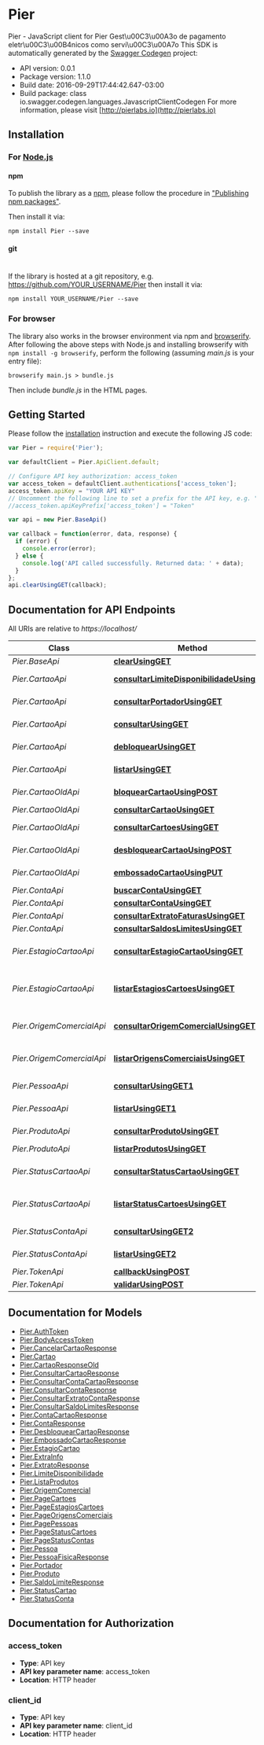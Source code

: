 # Pier

Pier - JavaScript client for Pier
Gest\u00C3\u00A3o de pagamento eletr\u00C3\u00B4nicos como servi\u00C3\u00A7o
This SDK is automatically generated by the [Swagger Codegen](https://github.com/swagger-api/swagger-codegen) project:

- API version: 0.0.1
- Package version: 1.1.0
- Build date: 2016-09-29T17:44:42.647-03:00
- Build package: class io.swagger.codegen.languages.JavascriptClientCodegen
For more information, please visit [http://pierlabs.io](http://pierlabs.io)

## Installation

### For [Node.js](https://nodejs.org/)

#### npm

To publish the library as a [npm](https://www.npmjs.com/),
please follow the procedure in ["Publishing npm packages"](https://docs.npmjs.com/getting-started/publishing-npm-packages).

Then install it via:

```shell
npm install Pier --save
```

#### git
#
If the library is hosted at a git repository, e.g.
https://github.com/YOUR_USERNAME/Pier
then install it via:

```shell
npm install YOUR_USERNAME/Pier --save
```

### For browser

The library also works in the browser environment via npm and [browserify](http://browserify.org/). After following
the above steps with Node.js and installing browserify with `npm install -g browserify`,
perform the following (assuming *main.js* is your entry file):

```shell
browserify main.js > bundle.js
```

Then include *bundle.js* in the HTML pages.

## Getting Started

Please follow the [installation](#installation) instruction and execute the following JS code:

```javascript
var Pier = require('Pier');

var defaultClient = Pier.ApiClient.default;

// Configure API key authorization: access_token
var access_token = defaultClient.authentications['access_token'];
access_token.apiKey = "YOUR API KEY"
// Uncomment the following line to set a prefix for the API key, e.g. "Token" (defaults to null)
//access_token.apiKeyPrefix['access_token'] = "Token"

var api = new Pier.BaseApi()

var callback = function(error, data, response) {
  if (error) {
    console.error(error);
  } else {
    console.log('API called successfully. Returned data: ' + data);
  }
};
api.clearUsingGET(callback);

```

## Documentation for API Endpoints

All URIs are relative to *https://localhost/*

Class | Method | HTTP request | Description
------------ | ------------- | ------------- | -------------
*Pier.BaseApi* | [**clearUsingGET**](docs/BaseApi.md#clearUsingGET) | **GET** /api/bases/clear | /bases/clear
*Pier.CartaoApi* | [**consultarLimiteDisponibilidadeUsingGET**](docs/CartaoApi.md#consultarLimiteDisponibilidadeUsingGET) | **GET** /api/cartoes/{id_cartao}/limites-disponibilidades | Apresenta os limites do Portador do Cart\u00C3\u00A3o
*Pier.CartaoApi* | [**consultarPortadorUsingGET**](docs/CartaoApi.md#consultarPortadorUsingGET) | **GET** /api/cartoes/{id_cartao}/portadores | Apresenta os dados do Portador do Cart\u00C3\u00A3o 
*Pier.CartaoApi* | [**consultarUsingGET**](docs/CartaoApi.md#consultarUsingGET) | **GET** /api/cartoes/{id_cartao} | Apresenta os dados de um determinado Cart\u00C3\u00A3o
*Pier.CartaoApi* | [**debloquearUsingGET**](docs/CartaoApi.md#debloquearUsingGET) | **GET** /api/cartoes/{id_cartao}/desbloqueio | Realiza o desbloqueio de um determinado Cart\u00C3\u00A3o
*Pier.CartaoApi* | [**listarUsingGET**](docs/CartaoApi.md#listarUsingGET) | **GET** /api/cartoes | Lista os Cart\u00C3\u00B5es gerados pelo Emissor
*Pier.CartaoOldApi* | [**bloquearCartaoUsingPOST**](docs/CartaoOldApi.md#bloquearCartaoUsingPOST) | **POST** /api/contas/{idConta}/cartoes/{idCartao}/bloquear | Bloqueia um cart\u00C3\u00A3o
*Pier.CartaoOldApi* | [**consultarCartaoUsingGET**](docs/CartaoOldApi.md#consultarCartaoUsingGET) | **GET** /api/contas/{idConta}/cartoes/{idCartao} | Retorna um cart\u00C3\u00A3o
*Pier.CartaoOldApi* | [**consultarCartoesUsingGET**](docs/CartaoOldApi.md#consultarCartoesUsingGET) | **GET** /api/contas/{idConta}/cartoes | Retorna todos os cart\u00C3\u00B5es
*Pier.CartaoOldApi* | [**desbloquearCartaoUsingPOST**](docs/CartaoOldApi.md#desbloquearCartaoUsingPOST) | **POST** /api/contas/{idConta}/cartoes/{idCartao}/desbloquear | Desbloqueia um cart\u00C3\u00A3o
*Pier.CartaoOldApi* | [**embossadoCartaoUsingPUT**](docs/CartaoOldApi.md#embossadoCartaoUsingPUT) | **PUT** /api/contas/{idConta}/cartoes/{idCartao}/embossado | Embossado
*Pier.ContaApi* | [**buscarContaUsingGET**](docs/ContaApi.md#buscarContaUsingGET) | **GET** /api/contas/buscar | Buscar contas
*Pier.ContaApi* | [**consultarContaUsingGET**](docs/ContaApi.md#consultarContaUsingGET) | **GET** /api/contas/{idConta} | Retorna uma conta
*Pier.ContaApi* | [**consultarExtratoFaturasUsingGET**](docs/ContaApi.md#consultarExtratoFaturasUsingGET) | **GET** /api/contas/{idConta}/faturas | Retorna os extratos
*Pier.ContaApi* | [**consultarSaldosLimitesUsingGET**](docs/ContaApi.md#consultarSaldosLimitesUsingGET) | **GET** /api/contas/{idConta}/limites | Retorna o limite
*Pier.EstagioCartaoApi* | [**consultarEstagioCartaoUsingGET**](docs/EstagioCartaoApi.md#consultarEstagioCartaoUsingGET) | **GET** /api/estagios-cartoes/{id_estagio_cartao} | Apresenta os dados de um determinado Estagio Cart\u00C3\u00A3o 
*Pier.EstagioCartaoApi* | [**listarEstagiosCartoesUsingGET**](docs/EstagioCartaoApi.md#listarEstagiosCartoesUsingGET) | **GET** /api/estagios-cartoes | Lista as op\u00C3\u00A7\u00C3\u00B5es de Est\u00C3\u00A1gios do Cart\u00C3\u00A3o 
*Pier.OrigemComercialApi* | [**consultarOrigemComercialUsingGET**](docs/OrigemComercialApi.md#consultarOrigemComercialUsingGET) | **GET** /api/origens-comerciais/{id_origem_comercial} | Opera\u00C3\u00A7\u00C3\u00A3o utilizada para consultar uma determinada Origem Comercial 
*Pier.OrigemComercialApi* | [**listarOrigensComerciaisUsingGET**](docs/OrigemComercialApi.md#listarOrigensComerciaisUsingGET) | **GET** /api/origens-comerciais | Opera\u00C3\u00A7\u00C3\u00A3o utilizada para listar Origens Comerciais 
*Pier.PessoaApi* | [**consultarUsingGET1**](docs/PessoaApi.md#consultarUsingGET1) | **GET** /api/pessoas/{id_pessoa} | Apresenta os dados de uma determinada Pessoa.
*Pier.PessoaApi* | [**listarUsingGET1**](docs/PessoaApi.md#listarUsingGET1) | **GET** /api/pessoas | Lista as Pessoas cadastradas no Emissor
*Pier.ProdutoApi* | [**consultarProdutoUsingGET**](docs/ProdutoApi.md#consultarProdutoUsingGET) | **GET** /api/produtos/{id_produto} | Apresenta os dados de um determinado Produto.
*Pier.ProdutoApi* | [**listarProdutosUsingGET**](docs/ProdutoApi.md#listarProdutosUsingGET) | **GET** /api/produtos | Lista os Produtos do Emissor
*Pier.StatusCartaoApi* | [**consultarStatusCartaoUsingGET**](docs/StatusCartaoApi.md#consultarStatusCartaoUsingGET) | **GET** /api/status-cartoes/{id_status_cartao} | Apresenta os dados de um determinado Status Cart\u00C3\u00A3o 
*Pier.StatusCartaoApi* | [**listarStatusCartoesUsingGET**](docs/StatusCartaoApi.md#listarStatusCartoesUsingGET) | **GET** /api/status-cartoes | Lista as op\u00C3\u00A7\u00C3\u00B5es de Status do Cart\u00C3\u00A3o 
*Pier.StatusContaApi* | [**consultarUsingGET2**](docs/StatusContaApi.md#consultarUsingGET2) | **GET** /api/status-contas/{id_status_conta} | Apresenta os dados de um determinado Status Conta
*Pier.StatusContaApi* | [**listarUsingGET2**](docs/StatusContaApi.md#listarUsingGET2) | **GET** /api/status-contas | Lista os Status Contas cadastrados para o Emissor 
*Pier.TokenApi* | [**callbackUsingPOST**](docs/TokenApi.md#callbackUsingPOST) | **POST** /api/tokens/callback | /tokens/callback
*Pier.TokenApi* | [**validarUsingPOST**](docs/TokenApi.md#validarUsingPOST) | **POST** /api/tokens/validar | /tokens/validar


## Documentation for Models

 - [Pier.AuthToken](docs/AuthToken.md)
 - [Pier.BodyAccessToken](docs/BodyAccessToken.md)
 - [Pier.CancelarCartaoResponse](docs/CancelarCartaoResponse.md)
 - [Pier.Cartao](docs/Cartao.md)
 - [Pier.CartaoResponseOld](docs/CartaoResponseOld.md)
 - [Pier.ConsultarCartaoResponse](docs/ConsultarCartaoResponse.md)
 - [Pier.ConsultarContaCartaoResponse](docs/ConsultarContaCartaoResponse.md)
 - [Pier.ConsultarContaResponse](docs/ConsultarContaResponse.md)
 - [Pier.ConsultarExtratoContaResponse](docs/ConsultarExtratoContaResponse.md)
 - [Pier.ConsultarSaldoLimitesResponse](docs/ConsultarSaldoLimitesResponse.md)
 - [Pier.ContaCartaoResponse](docs/ContaCartaoResponse.md)
 - [Pier.ContaResponse](docs/ContaResponse.md)
 - [Pier.DesbloquearCartaoResponse](docs/DesbloquearCartaoResponse.md)
 - [Pier.EmbossadoCartaoResponse](docs/EmbossadoCartaoResponse.md)
 - [Pier.EstagioCartao](docs/EstagioCartao.md)
 - [Pier.ExtraInfo](docs/ExtraInfo.md)
 - [Pier.ExtratoResponse](docs/ExtratoResponse.md)
 - [Pier.LimiteDisponibilidade](docs/LimiteDisponibilidade.md)
 - [Pier.ListaProdutos](docs/ListaProdutos.md)
 - [Pier.OrigemComercial](docs/OrigemComercial.md)
 - [Pier.PageCartoes](docs/PageCartoes.md)
 - [Pier.PageEstagiosCartoes](docs/PageEstagiosCartoes.md)
 - [Pier.PageOrigensComerciais](docs/PageOrigensComerciais.md)
 - [Pier.PagePessoas](docs/PagePessoas.md)
 - [Pier.PageStatusCartoes](docs/PageStatusCartoes.md)
 - [Pier.PageStatusContas](docs/PageStatusContas.md)
 - [Pier.Pessoa](docs/Pessoa.md)
 - [Pier.PessoaFisicaResponse](docs/PessoaFisicaResponse.md)
 - [Pier.Portador](docs/Portador.md)
 - [Pier.Produto](docs/Produto.md)
 - [Pier.SaldoLimiteResponse](docs/SaldoLimiteResponse.md)
 - [Pier.StatusCartao](docs/StatusCartao.md)
 - [Pier.StatusConta](docs/StatusConta.md)


## Documentation for Authorization


### access_token

- **Type**: API key
- **API key parameter name**: access_token
- **Location**: HTTP header

### client_id

- **Type**: API key
- **API key parameter name**: client_id
- **Location**: HTTP header

